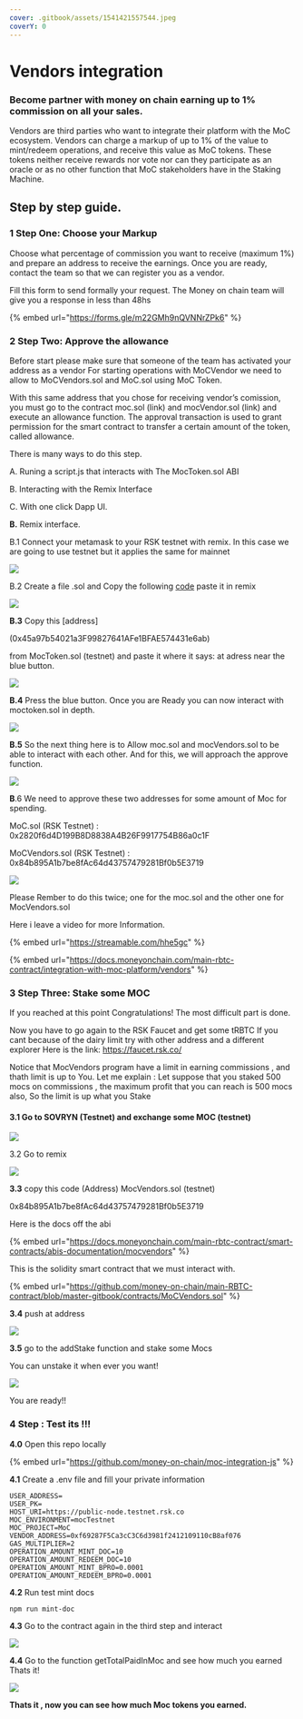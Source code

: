```yaml
---
cover: .gitbook/assets/1541421557544.jpeg
coverY: 0
---
```


# Vendors integration

### Become partner with money on chain earning up to 1% commission on all your sales.

Vendors are third parties who want to integrate their platform with the MoC ecosystem. Vendors can charge a markup of up to 1% of the value to mint/redeem operations, and receive this value as MoC tokens. These tokens neither receive rewards nor vote nor can they participate as an oracle or as no other function that MoC stakeholders have in the Staking Machine.

## Step by step guide.

### **1 Step One: Choose your Markup**

Choose what percentage of commission you want to receive (maximum 1%) and prepare an address to receive the earnings. Once you are ready, contact the team so that we can register you as a vendor.

Fill this form to send formally your request. The Money on chain team will give you a response in less than 48hs

{% embed url="https://forms.gle/m22GMh9nQVNNrZPk6" %}

### **2 Step Two: Approve the allowance**

Before start please make sure that someone of the team has activated your address as a vendor For starting operations with MoCVendor we need to allow to MoCVendors.sol and MoC.sol using MoC Token.

With this same address that you chose for receiving vendor’s comission, you must go to the contract moc.sol (link) and mocVendor.sol (link) and execute an allowance function. The approval transaction is used to grant permission for the smart contract to transfer a certain amount of the token, called allowance.

There is many ways to do this step.

A. Runing a script.js that interacts with The MocToken.sol  ABI

B. Interacting with the Remix Interface&#x20;

C. With one click Dapp UI.

&#x20;



**B.**  Remix interface.

B.1 Connect your metamask to your RSK testnet with remix. In this case we are going to use testnet but it applies the same for mainnet

![](<.gitbook/assets/Screenshot from 2022-05-17 09-29-06.png>)

B.2 Create a file .sol and Copy the following [code](https://github.com/money-on-chain/main-RBTC-contract/blob/master-gitbook/contracts/MoCVendors.sol) paste it in remix

![](<.gitbook/assets/Screenshot from 2022-05-17 13-00-00 (1).png>)

**B.3** Copy this \[address]

&#x20;(0x45a97b54021a3F99827641AFe1BFAE574431e6ab)

&#x20;from MocToken.sol (testnet) and paste it where it says: at adress near the blue button.

![](<.gitbook/assets/Screenshot from 2022-05-17 13-03-03.png>)

**B.4** Press the blue button. Once you are Ready you can now interact with moctoken.sol in depth.

![](<.gitbook/assets/Screenshot from 2022-05-17 00-41-37.png>)

**B.5** So the next thing here is to Allow moc.sol and mocVendors.sol to be able to interact with each other. And for this, we will approach the approve function.

![](<.gitbook/assets/Screenshot from 2022-05-17 00-42-26.png>)

**B**.6 We need to approve these two addresses for some amount of Moc for spending.

MoC.sol (RSK Testnet) : 0x2820f6d4D199B8D8838A4B26F9917754B86a0c1F

MoCVendors.sol (RSK Testnet) : 0x84b895A1b7be8fAc64d43757479281Bf0b5E3719



![](<.gitbook/assets/Screenshot from 2022-05-17 15-11-52.png>)

Please Rember to do this twice; one for the moc.sol and the other one for MocVendors.sol

Here i leave a video for more Information.

{% embed url="https://streamable.com/hhe5gc" %}

{% embed url="https://docs.moneyonchain.com/main-rbtc-contract/integration-with-moc-platform/vendors" %}

### **3 Step Three: Stake some MOC**

If you reached at this point Congratulations! The most difficult part is done.

Now you have to go again to the RSK Faucet and get some tRBTC If you cant because of the dairy limit try with other address and a different explorer Here is the link: https://faucet.rsk.co/

Notice that MocVendors program have a limit in earning commissions , and thath limit is up to You. Let me explain : Let suppose that you staked 500 mocs on commissions , the maximum profit that you can reach is 500 mocs also, So the limit is up what you Stake

#### **3.1 Go to SOVRYN (Testnet) and exchange some MOC (testnet)**

![](<.gitbook/assets/Screenshot from 2022-05-17 18-48-42.png>)

3.2 Go to remix&#x20;

![](<.gitbook/assets/Screenshot from 2022-05-17 09-29-06.png>)

**3.3** copy this code (Address) MocVendors.sol (testnet)

0x84b895A1b7be8fAc64d43757479281Bf0b5E3719

Here is the docs off the abi

{% embed url="https://docs.moneyonchain.com/main-rbtc-contract/smart-contracts/abis-documentation/mocvendors" %}

This is the solidity smart contract that we must interact with.

{% embed url="https://github.com/money-on-chain/main-RBTC-contract/blob/master-gitbook/contracts/MoCVendors.sol" %}

&#x20;**3.4** push at address&#x20;

![](<.gitbook/assets/Screenshot from 2022-05-17 13-03-03.png>)

**3.5** go to the addStake function and stake some Mocs

You can unstake it when ever you want!

![](<.gitbook/assets/Screenshot from 2022-05-25 15-49-29.png>)

You are ready!!

### **4 Step : Test its !!!**

**4.0** Open this repo locally&#x20;

{% embed url="https://github.com/money-on-chain/moc-integration-js" %}

**4.1** Create a .env file and fill your private information&#x20;

```
USER_ADDRESS=
USER_PK=
HOST_URI=https://public-node.testnet.rsk.co
MOC_ENVIRONMENT=mocTestnet
MOC_PROJECT=MoC
VENDOR_ADDRESS=0xf69287F5Ca3cC3C6d3981f2412109110cB8af076
GAS_MULTIPLIER=2
OPERATION_AMOUNT_MINT_DOC=10
OPERATION_AMOUNT_REDEEM_DOC=10
OPERATION_AMOUNT_MINT_BPRO=0.0001
OPERATION_AMOUNT_REDEEM_BPRO=0.0001
```

**4.2** Run test mint docs

```
npm run mint-doc
```

&#x20;**4.3** Go to the contract again in the third step and interact&#x20;

![](<.gitbook/assets/Screenshot from 2022-05-17 13-03-03.png>)

**4.4** Go to the function getTotalPaidInMoc and see how much you earned Thats it!

![](<.gitbook/assets/Screenshot from 2022-05-25 16-13-12 (1).png>)

**Thats it , now you can see how much Moc tokens you earned.**
